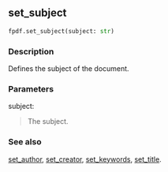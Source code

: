 ## set_subject ##

```python
fpdf.set_subject(subject: str)
```
### Description ###

Defines the subject of the document.

### Parameters ###

subject:
> The subject.

### See also ###

[set_author](SetAuthor.md), [set_creator](SetCreator.md), [set_keywords](SetKeywords.md), [set_title](SetTitle.md).
